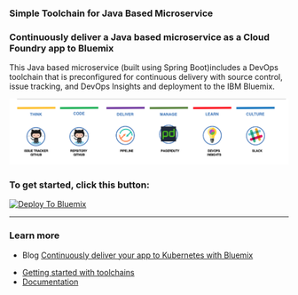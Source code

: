 ### Simple Toolchain for Java Based Microservice

### Continuously deliver a Java based microservice as a Cloud Foundry app to Bluemix
This Java based microservice (built using Spring Boot)includes a DevOps toolchain that is preconfigured for continuous delivery with source control, issue tracking, and DevOps Insights and deployment to the IBM Bluemix.

![Icon](./.bluemix/toolchain.png)

### To get started, click this button:
[![Deploy To Bluemix](https://console.bluemix.net/devops/graphics/create_toolchain_button.png)](https://console.bluemix.net/devops/setup/deploy/?repository=https%3A//github.com/LinkGroupDigitalPlatformPoC/my-simple-toolchain)

---
### Learn more 

* Blog [Continuously deliver your app to Kubernetes with Bluemix](tbd)
<!--- * Step by step [tutorial](https://www.ibm.com/devops/method/tutorials/tc_secure_kube)
* **First-time IBM Container Service users**: Make sure that your container image registry is correctly set up with a [namespace](https://console.bluemix.net/docs/services/Registry/index.html).
* [Getting started with Bluemix clusters](https://console.bluemix.net/docs/containers/container_index.html?pos=2) --->
* [Getting started with toolchains](https://bluemix.net/devops/getting-started)
* [Documentation](https://console.ng.bluemix.net/docs/services/ContinuousDelivery/index.html?pos=2)
